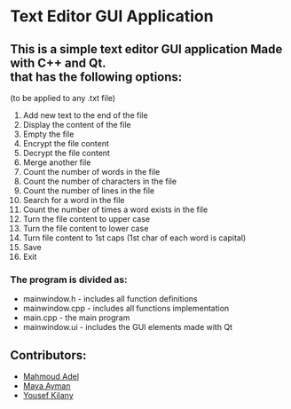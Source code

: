 # Text Editor GUI Application

## This is a simple text editor GUI application Made with C++ and Qt. <br />that has the following options:
(to be applied to any .txt file)
1. Add new text to the end of the file
2. Display the content of the file
3. Empty the file
4. Encrypt the file content
5. Decrypt the file content
6. Merge another file
7. Count the number of words in the file
8. Count the number of characters in the file
9. Count the number of lines in the file
10. Search for a word in the file
11. Count the number of times a word exists in the file
12. Turn the file content to upper case
13. Turn the file content to lower case
14. Turn file content to 1st caps (1st char of each word is capital)
15. Save
16. Exit

### The program is divided as:
- mainwindow.h - includes all function definitions 
- mainwindow.cpp - includes all functions implementation
- main.cpp - the main program
- mainwindow.ui - includes the GUI elements made with Qt

## Contributors: 

- [Mahmoud Adel](https://github.com/DarkenSoda) 
- [Maya Ayman](https://github.com/MayaZayn) 
- [Yousef Kilany](https://github.com/JLany)

